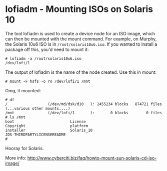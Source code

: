 # lofiadm - Mounting ISOs on Solaris 10

The tool lofiadm is used to create a device node for an ISO image, which can
then be mounted with the mount command. For example, on Murphy, the Solaris
10u6 ISO is in `/root/solaris10u6.iso`. If you wanted to install a package off
this, you'd need to mount it:

```
# lofiadm -a /root/solaris10u6.iso
/dev/lofi/1
```

The output of lofiadm is the name of the node created. Use this in mount:

```
# mount -F hsfs -o ro /dev/lofi/1 /mnt
```

Omg, it mounted:

```
# df
/                  (/dev/md/dsk/d10   ): 2455234 blocks   874721 files
(...various other mounts....)
/mnt               (/dev/lofi/1       ):       0 blocks        0 files
# ls /mnt
boot                         License
Copyright                    platform
installer                    Solaris_10
JDS-THIRDPARTYLICENSEREADME
#
```

Hooray for Solaris.

More info: http://www.cyberciti.biz/faq/howto-mount-sun-solaris-cd-iso-image/
